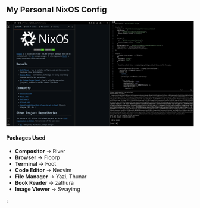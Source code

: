 ## My Personal NixOS Config

![logo](./nixos.png)

#### Packages Used
- **Compositor** -> River
- **Browser** -> Floorp
- **Terminal** -> Foot
- **Code Editor** -> Neovim
- **File Manager** -> Yazi, Thunar
- **Book Reader** -> zathura
- **Image Viewer** -> Swayimg

:
